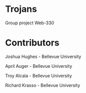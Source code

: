 # Trojans
Group project Web-330

# Contributors
Joshua Hughes - Bellevue University

April Auger - Bellevue University

Troy Alcala - Bellevue University

Richard Krasso - Bellevue University